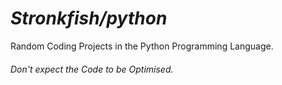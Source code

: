 # ***Stronkfish/python***
Random Coding Projects in the Python Programming Language.

###### *Don't expect the Code to be Optimised.*
